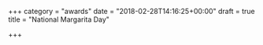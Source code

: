 +++
category = "awards"
date = "2018-02-28T14:16:25+00:00"
draft = true
title = "National Margarita Day"

+++

